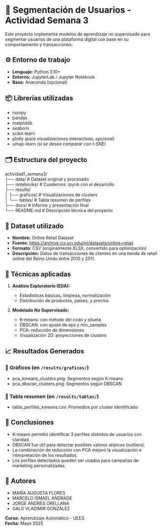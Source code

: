 # 🧠 Segmentación de Usuarios - Actividad Semana 3

Este proyecto implementa modelos de aprendizaje no supervisado para segmentar usuarios de una plataforma digital con base en su comportamiento y transacciones.

## ⚙️ Entorno de trabajo

- **Lenguaje:** Python 3.10+
- **Entorno:** JupyterLab / Jupyter Notebook
- **Base:** Anaconda (opcional)

## 📦 Librerías utilizadas

- numpy
- pandas
- matplotlib
- seaborn
- scikit-learn
- plotly *(para visualizaciones interactivas, opcional)*
- umap-learn *(si se desea comparar con t-SNE)*

## 🗂️ Estructura del proyecto

actividad1_semana3/  
├── data/          # Dataset original y procesado  
├── notebooks/     # Cuadernos .ipynb con el desarrollo  
├── results/  
│   ├── graficos/  # Visualizaciones de clusters  
│   └── tablas/    # Tabla resumen de perfiles  
├── docs/          # Informe y presentación final  
└── README.md      # Descripción técnica del proyecto  

## 🧾 Dataset utilizado

- **Nombre:** Online Retail Dataset  
- **Fuente:** https://archive.ics.uci.edu/ml/datasets/online+retail  
- **Formato:** CSV (originalmente XLSX, convertido para optimización)  
- **Descripción:** Datos de transacciones de clientes en una tienda de retail online del Reino Unido entre 2010 y 2011.

## 🧪 Técnicas aplicadas

1. **Análisis Exploratorio (EDA):**
   - Estadísticas básicas, limpieza, normalización
   - Distribución de productos, países, y precios

2. **Modelado No Supervisado:**
   - K-means: con método del codo y silueta
   - DBSCAN: con ajuste de eps y min_samples
   - PCA: reducción de dimensiones
   - Visualización 2D: proyecciones de clusters

## 📈 Resultados Generados

### 🔹 Gráficos (en `/results/graficos/`)

- pca_kmeans_clusters.png: Segmentos según K-means  
- pca_dbscan_clusters.png: Segmentos según DBSCAN  

### 🔸 Tabla resumen (en `/results/tablas/`)

- tabla_perfiles_kmeans.csv: Promedios por cluster identificado

## 📌 Conclusiones

- K-means permitió identificar 3 perfiles distintos de usuarios con claridad.  
- DBSCAN fue útil para detectar posibles valores atípicos (outliers).  
- La combinación de reducción con PCA mejoró la visualización e interpretación de los resultados.  
- Los perfiles detectados pueden ser usados para campañas de marketing personalizadas.

## 👥 Autores

- MARÍA AUGUSTA FLORES  
- MARCELO ISMAEL ANDRADE  
- JORGE ANDRÉS ORELLANA  
- GALO VLADIMIR GONZÁLEZ  

**Curso:** Aprendizaje Automático - UEES  
**Fecha:** Mayo 2025


